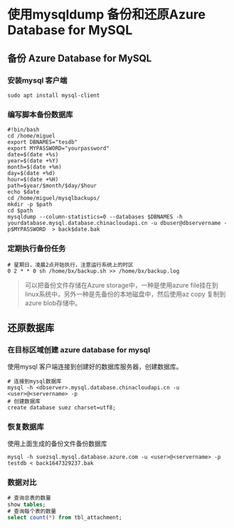 # 使用mysqldump 备份和还原Azure Database for MySQL

## 备份 Azure Database for MySQL

### 安装mysql 客户端

```shell
sudo apt install mysql-client
```

### 编写脚本备份数据库

```shell
#!bin/bash
cd /home/miguel
export DBNAMES="tesdb"
export MYPASSWORD="yourpassword" 
date=$(date +%s)
year=$(date +%Y)
month=$(date +%m)
day=$(date +%d)
hour=$(date +%H)
path=$year/$month/$day/$hour
echo $date
cd /home/miguel/mysqlbackups/
mkdir -p $path
cd $path
mysqldump --column-statistics=0 --databases $DBNAMES -h yourdatabase.mysql.database.chinacloudapi.cn -u dbuser@dbservername -p$MYPASSWORD  > back$date.bak
```

### 定期执行备份任务

```shell
# 星期日，凌晨2点开始执行，注意运行系统上的时区
0 2 * * 0 sh /home/bx/backup.sh >> /home/bx/backup.log 
```

> 可以把备份文件存储在Azure storage中，一种是使用azure file挂在到linux系统中，另外一种是先备份的本地磁盘中，然后使用az copy 复制到azure blob存储中。

## 还原数据库

### 在目标区域创建 azure database for mysql

使用mysql 客户端连接到创建好的数据库服务器，创建数据库。

```shell
# 连接到mysql数据库
mysql -h <dbserver>.mysql.database.chinacloudapi.cn -u <user>@<servername> -p
# 创建数据库
create database suez charset=utf8;
```

### 恢复数据库

使用上面生成的备份文件备份数据库

```shell
mysql -h suezsql.mysql.database.azure.com -u <user>@<servername> -p testdb < back1647329237.bak
```

### 数据对比

```sql
# 查询总表的数量
show tables;
# 查询每个表的数量
select count(*) from tbl_attachment;
```
